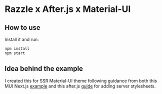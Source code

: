 # Razzle x After.js x Material-UI

## How to use

Install it and run:

```bash
npm install
npm start
```

## Idea behind the example

I created this for SSR Material-UI theme following guidance from both this MUI Next.js [example](https://github.com/mui-org/material-ui/blob/master/examples/nextjs/pages/_document.js) and this after.js [guide](https://github.com/jaredpalmer/after.js#custom-document) for adding server stylesheets.
